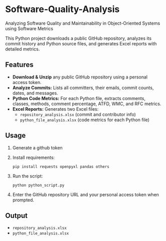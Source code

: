 # Software-Quality-Analysis
Analyzing Software Quality and Maintainability in Object-Oriented Systems using Software Metrics

This Python project downloads a public GitHub repository, analyzes its commit history and Python source files, and generates Excel reports with detailed metrics.

## Features

- **Download & Unzip** any public GitHub repository using a personal access token.
- **Analyze Commits:** Lists all committers, their emails, commit counts, dates, and messages.
- **Python Code Metrics:** For each Python file, extracts comments, classes, methods, comment percentage, ATFD, WMC, and RFC metrics.
- **Excel Reports:** Generates two Excel files:
  - `repository_analysis.xlsx` (commit and contributor info)
  - `python_file_analysis.xlsx` (code metrics for each Python file)

## Usage
1. Generate a github token

2. Install requirements:
    ```
    pip install requests openpyxl pandas others
    ```
3. Run the script:
    ```
    python python_script.py
    ```
4. Enter the GitHub repository URL and your personal access token when prompted.

## Output

- `repository_analysis.xlsx`
- `python_file_analysis.xlsx`

